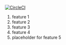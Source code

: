 [![CircleCI](https://circleci.com/gh/drorbareket/sandbox.svg?style=shield)](https://app.circleci.com/pipelines/github/drorbareket/sandbox/?branch=master)

1. feature 1
2. feature 2
3. feature 3
4. feature 4
5. placeholder for feature 5
